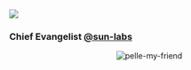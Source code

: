 <h1 style="font-weight:normal">
  <a href="https://www.frosteryd.me"><img src=https://img.shields.io/badge/%20%20%F0%9F%91%8B%20%20-frosteryd.me-blue?colorA=D3D3D3></a>
  <h3>Chief Evangelist <a href="https://github.com/sun-labs">@sun-labs</a></h3>
</h1>



<p align="center">
  <img alt="pelle-my-friend" src="https://media.giphy.com/media/11Wf3llSqbkgko/giphy.gif">
</p>


<!--
**frosteryd/frosteryd** is a ✨ _special_ ✨ repository because its `README.md` (this file) appears on your GitHub profile.
-->

